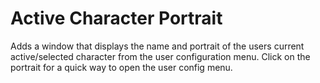 # Active Character Portrait
Adds a window that displays the name and portrait of the users current active/selected character from the user configuration menu. Click on the portrait for a quick way to open the user config menu.
